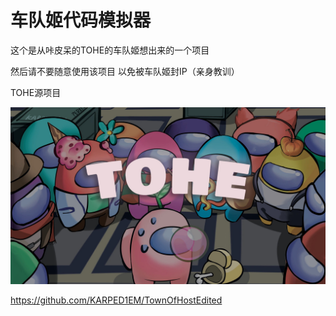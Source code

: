 # 车队姬代码模拟器
这个是从咔皮呆的TOHE的车队姬想出来的一个项目

然后请不要随意使用该项目 以免被车队姬封IP（亲身教训）

TOHE源项目

![TOHE-BG](.\Images\TOHE-BG.jpg)

https://github.com/KARPED1EM/TownOfHostEdited
